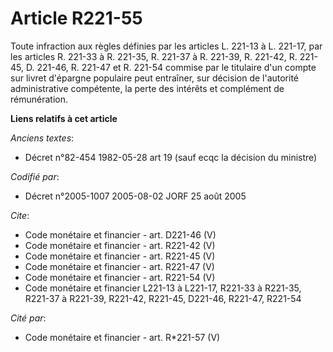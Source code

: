 # Article R221-55

Toute infraction aux règles définies par les articles L. 221-13 à L. 221-17, par les articles R. 221-33 à R. 221-35, R.
221-37 à R. 221-39, R. 221-42, R. 221-45, D. 221-46, R. 221-47 et R. 221-54 commise par le titulaire d'un compte sur livret
d'épargne populaire peut entraîner, sur décision de l'autorité administrative compétente, la perte des intérêts et complément
de rémunération.

**Liens relatifs à cet article**

_Anciens textes_:

  - Décret n°82-454 1982-05-28 art 19 (sauf ecqc la décision du ministre)

_Codifié par_:

  - Décret n°2005-1007 2005-08-02 JORF 25 août 2005

_Cite_:

  - Code monétaire et financier - art. D221-46 (V)
  - Code monétaire et financier - art. R221-42 (V)
  - Code monétaire et financier - art. R221-45 (V)
  - Code monétaire et financier - art. R221-47 (V)
  - Code monétaire et financier - art. R221-54 (V)
  - Code monétaire et financier L221-13 à L221-17, R221-33 à R221-35, R221-37 à R221-39, R221-42, R221-45, D221-46, R221-47, R221-54

_Cité par_:

  - Code monétaire et financier - art. R*221-57 (V)

